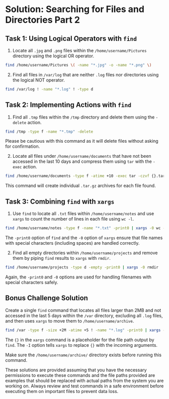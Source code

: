# Solution: Searching for Files and Directories Part 2

## Task 1: Using Logical Operators with `find`

1. Locate all `.jpg` and `.png` files within the `/home/username/Pictures` directory using the logical OR operator.

```bash
find /home/username/Pictures \( -name "*.jpg" -o -name "*.png" \)
```

2. Find all files in `/var/log` that are neither `.log` files nor directories using the logical NOT operator.

```bash
find /var/log ! -name "*.log" ! -type d
```

## Task 2: Implementing Actions with `find`

1. Find all `.tmp` files within the `/tmp` directory and delete them using the `-delete` action.

```bash
find /tmp -type f -name "*.tmp" -delete
```

Please be cautious with this command as it will delete files without asking for confirmation.

2. Locate all files under `/home/username/documents` that have not been accessed in the last 10 days and compress them using `tar` with the `-exec` action.

```bash
find /home/username/documents -type f -atime +10 -exec tar -czvf {}.tar.gz {} \;
```

This command will create individual `.tar.gz` archives for each file found.

## Task 3: Combining `find` with `xargs`

1. Use `find` to locate all `.txt` files within `/home/username/notes` and use `xargs` to count the number of lines in each file using `wc -l`.

```bash
find /home/username/notes -type f -name "*.txt" -print0 | xargs -0 wc -l
```

The `-print0` option of `find` and the `-0` option of `xargs` ensure that file names with special characters (including spaces) are handled correctly.

2. Find all empty directories within `/home/username/projects` and remove them by piping `find` results to `xargs` with `rmdir`.

```bash
find /home/username/projects -type d -empty -print0 | xargs -0 rmdir
```

Again, the `-print0` and `-0` options are used for handling filenames with special characters safely.

## Bonus Challenge Solution

Create a single `find` command that locates all files larger than 2MB and not accessed in the last 5 days within the `/var` directory, excluding all `.log` files, and then uses `xargs` to move them to `/home/username/archive`.

```bash
find /var -type f -size +2M -atime +5 ! -name "*.log" -print0 | xargs -0 -I {} mv {} /home/username/archive/
```

The `{}` in the `xargs` command is a placeholder for the file path output by `find`. The `-I` option tells `xargs` to replace `{}` with the incoming arguments.

Make sure the `/home/username/archive/` directory exists before running this command.

These solutions are provided assuming that you have the necessary permissions to execute these commands and the file paths provided are examples that should be replaced with actual paths from the system you are working on. Always review and test commands in a safe environment before executing them on important files to prevent data loss.
